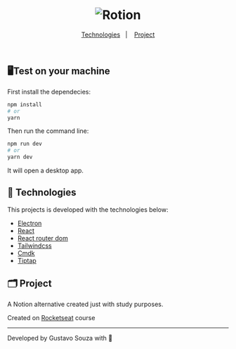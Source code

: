 <h1 align="center">
    <img alt="Rotion" title="Rotion" src=".github/background.svg" />
</h1>

<p align="center">
  <a href="#-technologies">Technologies</a>&nbsp;&nbsp;&nbsp;|&nbsp;&nbsp;&nbsp;
  <a href="#-project">Project</a>
</p>

<br>

## 🖥️Test on your machine

First install the dependecies:

```bash
npm install
# or
yarn
```

Then run the command line:

```bash
npm run dev
# or
yarn dev
```

It will open a desktop app.

## 🚀 Technologies

This projects is developed with the technologies below:

- [Electron](https://www.electronjs.org/pt/)
- [React](https://pt-br.reactjs.org/)
- [React router dom](https://reactrouter.com/en/6.4.4)
- [Tailwindcss](https://tailwindcss.com/)
- [Cmdk](https://cmdk.paco.me/)
- [Tiptap](https://tiptap.dev/)

## 🗂️ Project

A Notion alternative created just with study purposes.

Created on [Rocketseat](https://github.com/rocketseat-education) course

---

Developed by Gustavo Souza with 💚
